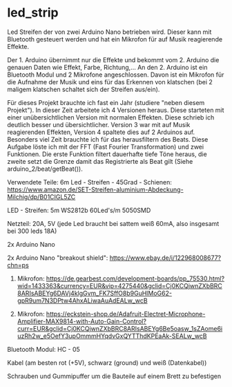 # led_strip
Led Streifen der von zwei Arduino Nano betrieben wird. Dieser kann mit Bluetooth gesteuert werden und hat ein Mikrofon für auf Musik reagierende Effekte.

Der 1. Arduino übernimmt nur die Effekte und bekommt vom 2. Arduino die genauen Daten wie Effekt, Farbe, Richtung,...
An den 2. Arduino ist ein Bluetooth Modul und 2 Mikrofone angeschlossen. Davon ist ein Mikrofon für die Aufnahme der Musik und eins für das Erkennen von klatschen (bei 2 maligem klatschen schaltet sich der Streifen aus/ein).

Für dieses Projekt brauchte ich fast ein Jahr (studiere "neben diesem Projekt"). In dieser Zeit arbeitete ich 4 Versionen heraus. Diese starteten mit einer unübersichtlichen Version mit normalen Effekten. Diese schrieb ich deutlich besser und übersichtlicher.
Version 3 war mit auf Musik reagierenden Effekten, Version 4 spaltete dies auf 2 Arduinos auf.
Besonders viel Zeit brauchte ich für das herausfiltern des Beats. Diese Aufgabe löste ich mit der FFT (Fast Fourier Transformation) und zwei Funktionen. Die erste Funktion filtert dauerhafte tiefe Töne heraus, die zweite setzt die Grenze damit das Registrierte als Beat gilt (Siehe arduino_2/beat/getBeat()).



Verwendete Teile:
  6m Led - Streifen - 45Grad - Schienen:  https://www.amazon.de/SET-Streifen-aluminium-Abdeckung-Milchig/dp/B01CIGL5ZC

  LED - Streifen: 5m WS2812b 60Led's/m 5050SMD  
  
  Netzteil: 20A, 5V (jede Led braucht bei sattem weiß 60mA, also insgesamt bei 300 leds 18A)
  
  2x Arduino Nano
  
  2x Arduino Nano "breakout shield": https://www.ebay.de/i/122968008677?chn=ps  
  
  1. Mikrofon: https://de.gearbest.com/development-boards/pp_75530.html?wid=1433363&currency=EUR&vip=4275440&gclid=Cj0KCQjwnZXbBRC8ARIsABEYg6DAVj4klgGvm_FK7SffO8b9GuHlMoG62-gpR9um7N3DPtw4AhxALiwaAuAdEALw_wcB
  
  2. Mikrofon: https://eckstein-shop.de/Adafruit-Electret-Microphone-Amplifier-MAX9814-with-Auto-Gain-Control?curr=EUR&gclid=Cj0KCQjwnZXbBRC8ARIsABEYg6Be5oasw_1sZAome6iuzRh2w_e5OefY3upOmmmHYqdvGxQYTThdKPEaAk-SEALw_wcB
  
  Bluetooth Modul: HC - 05
  
  Kabel (am besten rot (+5V), schwarz (ground) und weiß (Datenkabel))
  
  Schrauben und Gummipuffer um die Bauteile auf einem Brett zu befestigen

